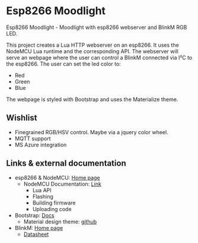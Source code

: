 # Esp8266 Moodlight #
Esp8266 Moodlight - Moodlight with esp8266 webserver and BlinkM RGB LED.

This project creates a Lua HTTP webserver on an esp8266. It uses the NodeMCU Lua runtime and the corresponding API.
The webserver will serve an webpage where the user can control a BlinkM connected via I²C to the esp8266. The user can set the led color to:

 - Red
 - Green
 - Blue

The webpage is styled with Bootstrap and uses the Materialize theme.

## Wishlist ##

 - Finegrained RGB/HSV control. Maybe via a jquery color wheel.
 - MQTT support
 - MS Azure integration

## Links & external documentation ##

 - esp8266 & NodeMCU: [Home page](http://nodemcu.com/index_en.html)
     - NodeMCU Documentation: [Link](http://nodemcu.readthedocs.org/en/dev/)
         - Lua API
         - Flashing
         - Building firmware
         - Uploading code
 - Bootstrap: [Docs](http://getbootstrap.com/)
     - Material design theme: [github](http://fezvrasta.github.io/bootstrap-material-design/)
- BlinkM: [Home page](http://thingm.com/products/blinkm/)
     - [Datasheet](http://thingm.com/fileadmin/thingm/downloads/BlinkM_datasheet.pdf)
